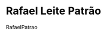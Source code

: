 ---
layout: member
title: Rafael Leite Patrão
author: RafaelPatrao
css: root/index/assets/css.html
js: root/index/assets/js.html
---